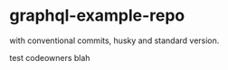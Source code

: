 # graphql-example-repo

with conventional commits, husky and standard version.


test codeowners
blah
